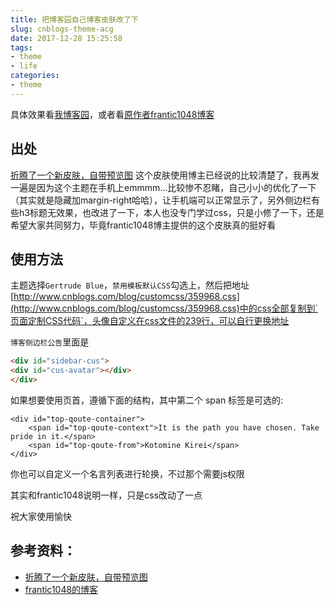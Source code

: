 ```yaml
---
title: 把博客园自己博客皮肤改了下
slug: cnblogs-theme-acg
date: 2017-12-28 15:25:58
tags:
- theme
- life
categories:
- theme
---
```


具体效果看[我博客园](http://akkuman.cnblogs.com/)，或者看[原作者frantic1048博客](http://www.cnblogs.com/frantic1048/)

<!--more-->

## 出处
[折腾了一个新皮肤，自带预览图](https://group.cnblogs.com/topic/71186.html)
这个皮肤使用博主已经说的比较清楚了，我再发一遍是因为这个主题在手机上emmmm...比较惨不忍睹，自己小小的优化了一下（其实就是隐藏加margin-right哈哈），让手机端可以正常显示了，另外侧边栏有些h3标题无效果，也改进了一下，本人也没专门学过css，只是小修了一下，还是希望大家共同努力，毕竟frantic1048博主提供的这个皮肤真的挺好看

## 使用方法
主题选择`Gertrude Blue`，`禁用模板默认CSS`勾选上，然后把地址[http://www.cnblogs.com/blog/customcss/359968.css](http://www.cnblogs.com/blog/customcss/359968.css)中的css全部复制到`页面定制CSS代码`，头像自定义在css文件的239行，可以自行更换地址  

`博客侧边栏公告`里面是 
```html
<div id="sidebar-cus">
<div id="cus-avatar"></div>
</div>
```

 如果想要使用页首，遵循下面的结构，其中第二个 span 标签是可选的:
```
<div id="top-qoute-container">
    <span id="top-qoute-context">It is the path you have chosen. Take pride in it.</span>
    <span id="top-qoute-from">Kotomine Kirei</span>
</div>
```
你也可以自定义一个名言列表进行轮换，不过那个需要js权限

其实和frantic1048说明一样，只是css改动了一点

祝大家使用愉快

## 参考资料：
- [折腾了一个新皮肤，自带预览图](https://group.cnblogs.com/topic/71186.html)
- [frantic1048的博客](http://www.cnblogs.com/frantic1048/)